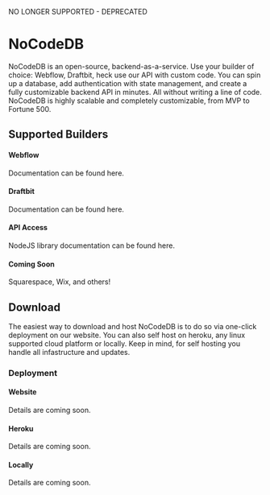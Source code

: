 NO LONGER SUPPORTED - DEPRECATED

# NoCodeDB

NoCodeDB is an open-source, backend-as-a-service. Use your builder of choice: Webflow, Draftbit, heck use our API with custom code. You can spin up a database, add authentication with state management, and create a fully customizable backend API in minutes. All without writing a line of code. NoCodeDB is highly scalable and completely customizable, from MVP to Fortune 500.

## Supported Builders

#### Webflow

Documentation can be found here.

#### Draftbit

Documentation can be found here.

#### API Access

NodeJS library documentation can be found here.

#### Coming Soon

Squarespace, Wix, and others!

## Download

The easiest way to download and host NoCodeDB is to do so via one-click deployment on our website. You can also self host on heroku, any linux supported cloud platform or locally. Keep in mind, for self hosting you handle all infastructure and updates.

### Deployment

#### Website

Details are coming soon.

#### Heroku

Details are coming soon.

#### Locally

Details are coming soon.
